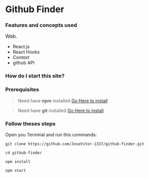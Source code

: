 # Github Finder

### Features and concepts used

<span style="font-size:1.1em">Web</span>.

- React.js
- React Hooks
- Context
- github API

### How do I start this site?

### Prerequisites

> Need have **npm** installed [Go Here to install](https://nodejs.org/en/)

> Need have **git** installed [Go Here to install](https://git-scm.com/downloads)


### Follow theses steps

Open you Terminal and run this commands:

```
git clone https://github.com/JoseVitor-1337/github-finder.git

cd github-finder

npm install

npm start
```
